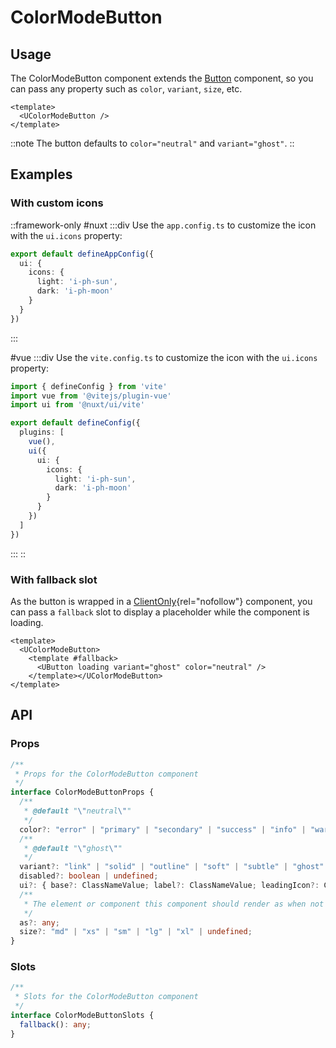# ColorModeButton

## Usage

The ColorModeButton component extends the [Button](https://ui.nuxt.com/components/button) component, so you can pass any property such as `color`, `variant`, `size`, etc.

```vue
<template>
  <UColorModeButton />
</template>
```

::note
The button defaults to `color="neutral"` and `variant="ghost"`.
::

## Examples

### With custom icons

::framework-only
#nuxt
  :::div
  Use the `app.config.ts` to customize the icon with the `ui.icons` property:
  
  ```ts [app.config.ts]
  export default defineAppConfig({
    ui: {
      icons: {
        light: 'i-ph-sun',
        dark: 'i-ph-moon'
      }
    }
  })
  ```
  :::

#vue
  :::div
  Use the `vite.config.ts` to customize the icon with the `ui.icons` property:
  
  ```ts [vite.config.ts]
  import { defineConfig } from 'vite'
  import vue from '@vitejs/plugin-vue'
  import ui from '@nuxt/ui/vite'
  
  export default defineConfig({
    plugins: [
      vue(),
      ui({
        ui: {
          icons: {
            light: 'i-ph-sun',
            dark: 'i-ph-moon'
          }
        }
      })
    ]
  })
  ```
  :::
::

### With fallback slot

As the button is wrapped in a [ClientOnly](https://nuxt.com/docs/api/components/client-only){rel="nofollow"} component, you can pass a `fallback` slot to display a placeholder while the component is loading.

```vue
<template>
  <UColorModeButton>
    <template #fallback>
      <UButton loading variant="ghost" color="neutral" />
    </template></UColorModeButton>
</template>
```

## API

### Props

```ts
/**
 * Props for the ColorModeButton component
 */
interface ColorModeButtonProps {
  /**
   * @default "\"neutral\""
   */
  color?: "error" | "primary" | "secondary" | "success" | "info" | "warning" | "neutral" | undefined;
  /**
   * @default "\"ghost\""
   */
  variant?: "link" | "solid" | "outline" | "soft" | "subtle" | "ghost" | undefined;
  disabled?: boolean | undefined;
  ui?: { base?: ClassNameValue; label?: ClassNameValue; leadingIcon?: ClassNameValue; leadingAvatar?: ClassNameValue; leadingAvatarSize?: ClassNameValue; trailingIcon?: ClassNameValue; } | undefined;
  /**
   * The element or component this component should render as when not a link.
   */
  as?: any;
  size?: "md" | "xs" | "sm" | "lg" | "xl" | undefined;
}
```

### Slots

```ts
/**
 * Slots for the ColorModeButton component
 */
interface ColorModeButtonSlots {
  fallback(): any;
}
```

